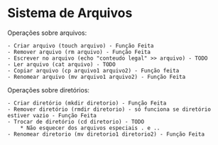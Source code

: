 # Sistema de Arquivos
 
Operações sobre arquivos:

    - Criar arquivo (touch arquivo) - Função Feita
    - Remover arquivo (rm arquivo) - Função Feita
    - Escrever no arquivo (echo "conteudo legal" >> arquivo) - TODO
    - Ler arquivo (cat arquivo) - TODO
    - Copiar arquivo (cp arquivo1 arquivo2) - Função feita
    - Renomear arquivo (mv arquivo1 arquivo2) - Função Feita

Operações sobre diretórios:

    - Criar diretório (mkdir diretorio) - Função Feita
    - Remover diretório (rmdir diretorio) - só funciona se diretório estiver vazio - Função Feita
    - Trocar de diretório (cd diretorio) - TODO
        * Não esquecer dos arquivos especiais . e .. 
    - Renomear diretorio (mv diretorio1 diretorio2) - Função Feita
